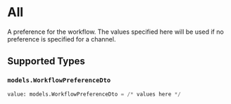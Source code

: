 # All

A preference for the workflow. The values specified here will be used if no preference is specified for a channel.


## Supported Types

### `models.WorkflowPreferenceDto`

```python
value: models.WorkflowPreferenceDto = /* values here */
```

